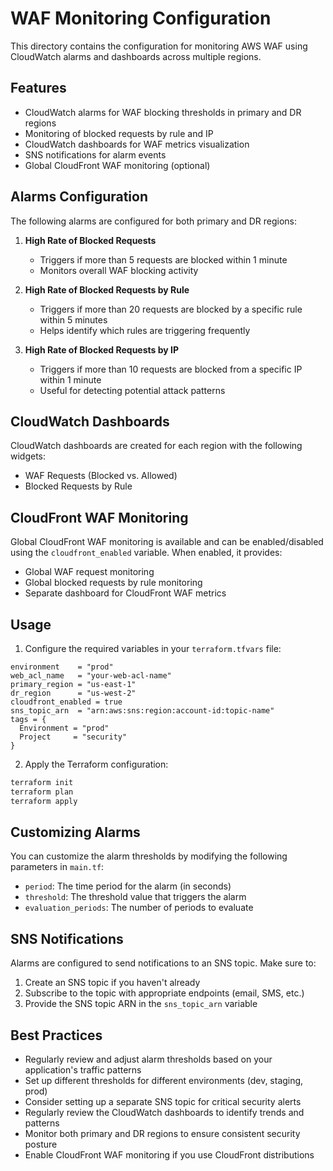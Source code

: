 # WAF Monitoring Configuration

This directory contains the configuration for monitoring AWS WAF using CloudWatch alarms and dashboards across multiple regions.

## Features

- CloudWatch alarms for WAF blocking thresholds in primary and DR regions
- Monitoring of blocked requests by rule and IP
- CloudWatch dashboards for WAF metrics visualization
- SNS notifications for alarm events
- Global CloudFront WAF monitoring (optional)

## Alarms Configuration

The following alarms are configured for both primary and DR regions:

1. **High Rate of Blocked Requests**
   - Triggers if more than 5 requests are blocked within 1 minute
   - Monitors overall WAF blocking activity

2. **High Rate of Blocked Requests by Rule**
   - Triggers if more than 20 requests are blocked by a specific rule within 5 minutes
   - Helps identify which rules are triggering frequently

3. **High Rate of Blocked Requests by IP**
   - Triggers if more than 10 requests are blocked from a specific IP within 1 minute
   - Useful for detecting potential attack patterns

## CloudWatch Dashboards

CloudWatch dashboards are created for each region with the following widgets:

- WAF Requests (Blocked vs. Allowed)
- Blocked Requests by Rule

## CloudFront WAF Monitoring

Global CloudFront WAF monitoring is available and can be enabled/disabled using the `cloudfront_enabled` variable. When enabled, it provides:

- Global WAF request monitoring
- Global blocked requests by rule monitoring
- Separate dashboard for CloudFront WAF metrics

## Usage

1. Configure the required variables in your `terraform.tfvars` file:

```hcl
environment    = "prod"
web_acl_name   = "your-web-acl-name"
primary_region = "us-east-1"
dr_region      = "us-west-2"
cloudfront_enabled = true
sns_topic_arn  = "arn:aws:sns:region:account-id:topic-name"
tags = {
  Environment = "prod"
  Project     = "security"
}
```

2. Apply the Terraform configuration:

```bash
terraform init
terraform plan
terraform apply
```

## Customizing Alarms

You can customize the alarm thresholds by modifying the following parameters in `main.tf`:

- `period`: The time period for the alarm (in seconds)
- `threshold`: The threshold value that triggers the alarm
- `evaluation_periods`: The number of periods to evaluate

## SNS Notifications

Alarms are configured to send notifications to an SNS topic. Make sure to:

1. Create an SNS topic if you haven't already
2. Subscribe to the topic with appropriate endpoints (email, SMS, etc.)
3. Provide the SNS topic ARN in the `sns_topic_arn` variable

## Best Practices

- Regularly review and adjust alarm thresholds based on your application's traffic patterns
- Set up different thresholds for different environments (dev, staging, prod)
- Consider setting up a separate SNS topic for critical security alerts
- Regularly review the CloudWatch dashboards to identify trends and patterns
- Monitor both primary and DR regions to ensure consistent security posture
- Enable CloudFront WAF monitoring if you use CloudFront distributions 
